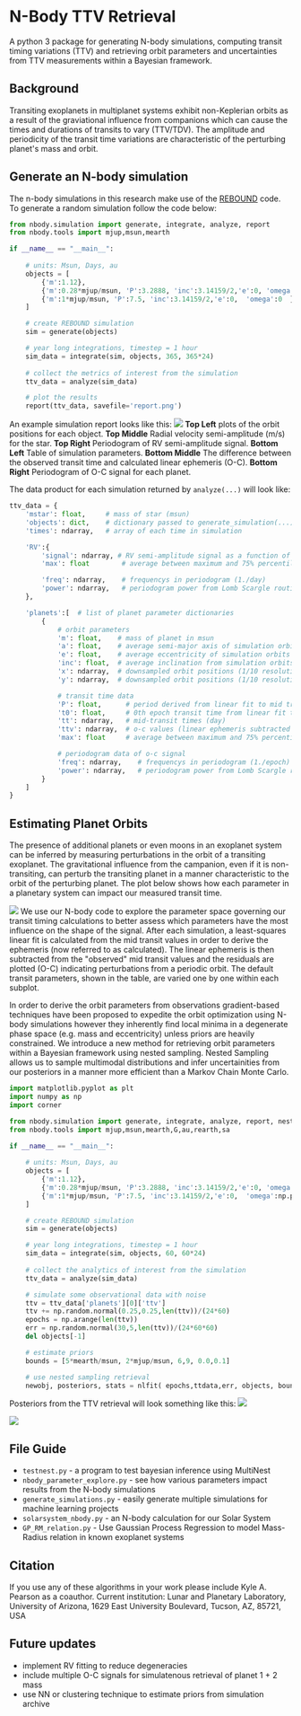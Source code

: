 # N-Body TTV Retrieval
A python 3 package for generating N-body simulations, computing transit timing variations (TTV) and retrieving orbit parameters and uncertainties from TTV measurements within a Bayesian framework.

## Background
Transiting exoplanets in multiplanet systems exhibit non-Keplerian orbits as a result of the graviational influence from companions which can cause the times and durations of transits to vary (TTV/TDV). The amplitude and periodicity of the transit time variations are characteristic of the perturbing planet's mass and orbit. 

## Generate an N-body simulation 
The n-body simulations in this research make use of the [REBOUND](https://rebound.readthedocs.io) code. To generate a random simulation follow the code below: 
```python
from nbody.simulation import generate, integrate, analyze, report
from nbody.tools import mjup,msun,mearth

if __name__ == "__main__":
    
    # units: Msun, Days, au
    objects = [
        {'m':1.12},
        {'m':0.28*mjup/msun, 'P':3.2888, 'inc':3.14159/2,'e':0, 'omega':0  }, 
        {'m':1*mjup/msun, 'P':7.5, 'inc':3.14159/2,'e':0,  'omega':0  }, 
    ]

    # create REBOUND simulation
    sim = generate(objects)

    # year long integrations, timestep = 1 hour
    sim_data = integrate(sim, objects, 365, 365*24) 
    
    # collect the metrics of interest from the simulation
    ttv_data = analyze(sim_data)

    # plot the results 
    report(ttv_data, savefile='report.png')
```
An example simulation report looks like this: 
![](figures/report_simulation.png)
**Top Left** plots of the orbit positions for each object. **Top Middle** Radial velocity semi-amplitude (m/s) for the star. **Top Right** Periodogram of RV semi-amplitude signal. **Bottom Left** Table of simulation parameters. **Bottom Middle** The difference between the observed transit time and calculated linear ephemeris (O-C). **Bottom Right** Periodogram of O-C signal for each planet. 

The data product for each simulation returned by `analyze(...)` will look like: 
```python
ttv_data = {
    'mstar': float,     # mass of star (msun)
    'objects': dict,    # dictionary passed to generate_simulation(...) method 
    'times': ndarray,   # array of each time in simulation 

    'RV':{
        'signal': ndarray, # RV semi-amplitude signal as a function of time (m/s)
        'max': float        # average between maximum and 75% percentile of RV semi-amplitude (m/s)

        'freq': ndarray,    # frequencys in periodogram (1./day)
        'power': ndarray,   # periodogram power from Lomb Scargle routine
    },

    'planets':[  # list of planet parameter dictionaries 
        {
            # orbit parameters
            'm': float,    # mass of planet in msun
            'a': float,    # average semi-major axis of simulation orbits (au)
            'e': float,    # average eccentricity of simulation orbits
            'inc': float,  # average inclination from simulation orbits
            'x': ndarray,  # downsampled orbit positions (1/10 resolution, au)
            'y': ndarray,  # downsampled orbit positions (1/10 resolution, au)

            # transit time data 
            'P': float,      # period derived from linear fit to mid transit times (day)
            't0': float,     # 0th epoch transit time from linear fit to mid transit times (day)
            'tt': ndarray,   # mid-transit times (day)
            'ttv': ndarray,  # o-c values (linear ephemeris subtracted from tt) (day)
            'max': float     # average between maximum and 75% percentile of O-C signal (min)

            # periodogram data of o-c signal 
            'freq': ndarray,    # frequencys in periodogram (1./epoch)
            'power': ndarray,   # periodogram power from Lomb Scargle routine
        }
    ]
}
```

## Estimating Planet Orbits
The presence of additional planets or even moons in an exoplanet system can be inferred by measuring perturbations in the orbit of a transiting exoplanet. The gravitational influence from the campanion, even if it is non-transiting, can perturb the transiting planet in a manner characteristic to the orbit of the perturbing planet. The plot below shows how each parameter in a planetary system can impact our measured transit time.

![](figures/ttv_parameter_explore_v2.png)
We use our N-body code to explore the parameter space governing our transit timing calculations to better assess which parameters have the most influence on the shape of the signal. After each simulation, a least-squares linear fit is calculated from the mid transit values in order to derive the ephemeris (now referred to as calculated). The linear ephemeris is then subtracted from the "observed" mid transit values and the residuals are plotted (O-C) indicating perturbations from a periodic orbit. The default transit parameters, shown in the table, are varied one by one within each subplot. 

In order to derive the orbit parameters from observations gradient-based techniques have been proposed to expedite the orbit optimization using N-body simulations however they inherently find local minima in a degenerate phase space (e.g. mass and eccentricity) unless priors are heavily constrained. We introduce a new method for retrieving orbit parameters within a Bayesian framework using nested sampling. Nested Sampling allows us to sample multimodal distributions and infer uncertainities from our posteriors in a manner more efficient than a Markov Chain Monte Carlo. 

```python
import matplotlib.pyplot as plt
import numpy as np
import corner 

from nbody.simulation import generate, integrate, analyze, report, nested_nbody
from nbody.tools import mjup,msun,mearth,G,au,rearth,sa

if __name__ == "__main__":
    
    # units: Msun, Days, au
    objects = [
        {'m':1.12},
        {'m':0.28*mjup/msun, 'P':3.2888, 'inc':3.14159/2,'e':0, 'omega':0  }, 
        {'m':1*mjup/msun, 'P':7.5, 'inc':3.14159/2,'e':0,  'omega':np.pi/4  }, 
    ]

    # create REBOUND simulation
    sim = generate(objects)

    # year long integrations, timestep = 1 hour
    sim_data = integrate(sim, objects, 60, 60*24) 
    
    # collect the analytics of interest from the simulation
    ttv_data = analyze(sim_data)

    # simulate some observational data with noise 
    ttv = ttv_data['planets'][0]['ttv']
    ttv += np.random.normal(0.25,0.25,len(ttv))/(24*60)
    epochs = np.arange(len(ttv))
    err = np.random.normal(30,5,len(ttv))/(24*60*60)
    del objects[-1]

    # estimate priors
    bounds = [5*mearth/msun, 2*mjup/msun, 6,9, 0.0,0.1]

    # use nested sampling retrieval 
    newobj, posteriors, stats = nlfit( epochs,ttdata,err, objects, bounds )
```
Posteriors from the TTV retrieval will look something like this: 
![](figures/nested_nbody_posteriors.png)

![](figures/nested_nbody_fit.png)

## File Guide 
- `testnest.py` - a program to test bayesian inference using MultiNest
- `nbody_parameter_explore.py` - see how various parameters impact results from the N-body simulations
- `generate_simulations.py` - easily generate multiple simulations for machine learning projects
- `solarsystem_nbody.py` - an N-body calculation for our Solar System
- `GP_RM_relation.py` - Use Gaussian Process Regression to model Mass-Radius relation in known exoplanet systems

## Citation 
If you use any of these algorithms in your work please include Kyle A. Pearson as a coauthor. Current institution: Lunar and Planetary Laboratory, University of Arizona, 1629 East University Boulevard, Tucson, AZ, 85721, USA

## Future updates
- implement RV fitting to reduce degeneracies
- include multiple O-C signals for simulatenous retrieval of planet 1 + 2 mass
- use NN or clustering technique to estimate priors from simulation archive